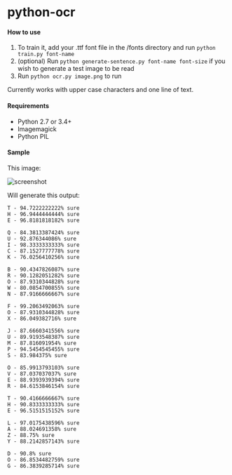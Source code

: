 python-ocr
==========

#### How to use

1. To train it, add your .ttf font file in the /fonts directory and run `python train.py font-name`
2. (optional) Run `python generate-sentence.py font-name font-size` if you wish to generate a test image to be read
3. Run `python ocr.py image.png` to run

Currently works with upper case characters and one line of text.

#### Requirements

- Python 2.7 or 3.4+
- Imagemagick
- Python PIL

#### Sample

This image:

![screenshot](https://raw.github.com/lucasdnd/python-ocr/master/image.png)

Will generate this output:

```
T - 94.7222222222% sure
H - 96.9444444444% sure
E - 96.8181818182% sure
 
Q - 84.3813387424% sure
U - 92.876344086% sure
I - 98.3333333333% sure
C - 87.1527777778% sure
K - 76.0256410256% sure
 
B - 90.4347826087% sure
R - 90.1282051282% sure
O - 87.9310344828% sure
W - 80.0854700855% sure
N - 87.9166666667% sure
 
F - 99.2063492063% sure
O - 87.9310344828% sure
X - 86.049382716% sure
 
J - 87.6660341556% sure
U - 89.9193548387% sure
M - 87.816091954% sure
P - 94.5454545455% sure
S - 83.984375% sure
 
O - 85.9913793103% sure
V - 87.037037037% sure
E - 88.9393939394% sure
R - 84.6153846154% sure
 
T - 90.4166666667% sure
H - 90.8333333333% sure
E - 96.5151515152% sure
 
L - 97.0175438596% sure
A - 88.024691358% sure
Z - 88.75% sure
Y - 88.2142857143% sure
 
D - 90.8% sure
O - 86.8534482759% sure
G - 86.3839285714% sure
```

